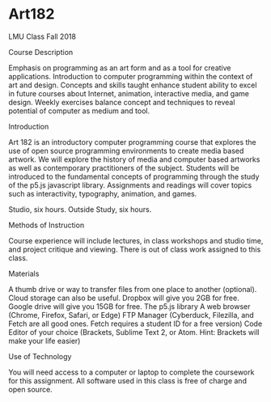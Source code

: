 # Art182
LMU Class Fall 2018


Course Description

Emphasis on programming as an art form and as a tool for creative applications. Introduction to computer programming within the context of art and design. Concepts and skills taught enhance student ability to excel in future courses about Internet, animation, interactive media, and game design. Weekly exercises balance concept and techniques to reveal potential of computer as medium and tool.


Introduction

Art 182 is an introductory computer programming course that explores the use of open source programming environments to create media based artwork. We will explore the history of media and computer based artworks as well as contemporary practitioners of the subject. Students will be introduced to the fundamental concepts of programming through the study of the p5.js javascript library. Assignments and readings will cover topics such as interactivity, typography, animation, and games.

Studio, six hours.
Outside Study, six hours.


Methods of Instruction

Course experience will include lectures, in class workshops and studio time, and project critique and viewing. There is out of class work assigned to this class.


Materials

A thumb drive or way to transfer files from one place to another (optional).
Cloud storage can also be useful. Dropbox will give you 2GB for free. Google drive will give you 15GB for free.
The p5.js library
A web browser (Chrome, Firefox, Safari, or Edge)
FTP Manager (Cyberduck, Filezilla, and Fetch are all good ones. Fetch requires a student ID for a free version)
Code Editor of your choice (Brackets, Sublime Text 2, or Atom. Hint: Brackets will make your life easier)


Use of Technology

You will need access to a computer or laptop to complete the coursework for this assignment. All software used in this class is free of charge and open source.
